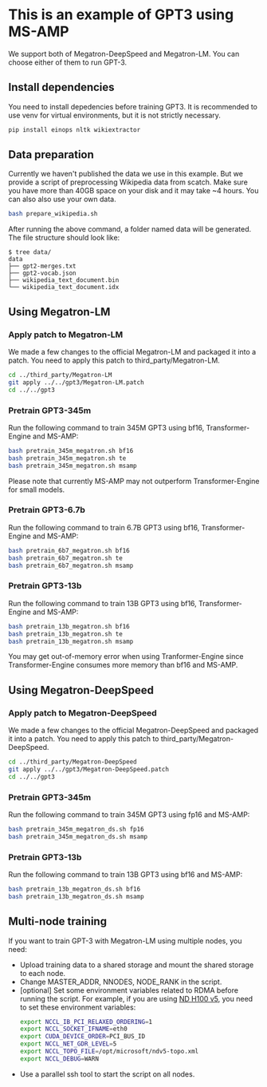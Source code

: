 # This is an example of GPT3 using MS-AMP
We support both of Megatron-DeepSpeed and Megatron-LM. You can choose either of them to run GPT-3.

## Install dependencies
You need to install depedencies before training GPT3. It is recommended to use venv for virtual environments, but it is not strictly necessary.
```bash
pip install einops nltk wikiextractor
```

## Data preparation
Currently we haven't published the data we use in this example. But we provide a script of preprocessing Wikipedia data from scatch. Make sure you have more than 40GB space on your disk and it may take ~4 hours. You can also also use your own data.

```bash
bash prepare_wikipedia.sh
```
After running the above command, a folder named data will be generated. The file structure should look like:
```
$ tree data/
data
├── gpt2-merges.txt
├── gpt2-vocab.json
├── wikipedia_text_document.bin
└── wikipedia_text_document.idx
```

## Using Megatron-LM

### Apply patch to Megatron-LM
We made a few changes to the official Megatron-LM and packaged it into a patch. You need to apply this patch to third_party/Megatron-LM.
```bash
cd ../third_party/Megatron-LM
git apply ../../gpt3/Megatron-LM.patch
cd ../../gpt3
```

### Pretrain GPT3-345m
Run the following command to train 345M GPT3 using bf16, Transformer-Engine and MS-AMP:
```bash
bash pretrain_345m_megatron.sh bf16
bash pretrain_345m_megatron.sh te
bash pretrain_345m_megatron.sh msamp
```

Please note that currently MS-AMP may not outperform Transformer-Engine for small models.

### Pretrain GPT3-6.7b
Run the following command to train 6.7B GPT3 using bf16, Transformer-Engine and MS-AMP:
```bash
bash pretrain_6b7_megatron.sh bf16
bash pretrain_6b7_megatron.sh te
bash pretrain_6b7_megatron.sh msamp
```

### Pretrain GPT3-13b
Run the following command to train 13B GPT3 using bf16, Transformer-Engine and MS-AMP:
```bash
bash pretrain_13b_megatron.sh bf16
bash pretrain_13b_megatron.sh te
bash pretrain_13b_megatron.sh msamp
```
You may get out-of-memory error when using Tranformer-Engine since Transformer-Engine consumes more memory than bf16 and MS-AMP. 

## Using Megatron-DeepSpeed

### Apply patch to Megatron-DeepSpeed
We made a few changes to the official Megatron-DeepSpeed and packaged it into a patch. You need to apply this patch to third_party/Megatron-DeepSpeed.
```bash
cd ../third_party/Megatron-DeepSpeed
git apply ../../gpt3/Megatron-DeepSpeed.patch
cd ../../gpt3
```

### Pretrain GPT3-345m
Run the following command to train 345M GPT3 using fp16 and MS-AMP:
```bash
bash pretrain_345m_megatron_ds.sh fp16
bash pretrain_345m_megatron_ds.sh msamp
```

### Pretrain GPT3-13b

Run the following command to train 13B GPT3 using bf16 and MS-AMP:
```bash
bash pretrain_13b_megatron_ds.sh bf16
bash pretrain_13b_megatron_ds.sh msamp
```

## Multi-node training
If you want to train GPT-3 with Megatron-LM using multiple nodes, you need:
- Upload training data to a shared storage and mount the shared storage to each node.
- Change MASTER_ADDR, NNODES, NODE_RANK in the script.
- [optional] Set some environment variables related to RDMA before running the script. For example, if you are using [ND H100 v5](https://learn.microsoft.com/en-us/azure/virtual-machines/nd-h100-v5-series), you need to set these environment variables:
  ```bash
  export NCCL_IB_PCI_RELAXED_ORDERING=1
  export NCCL_SOCKET_IFNAME=eth0
  export CUDA_DEVICE_ORDER=PCI_BUS_ID
  export NCCL_NET_GDR_LEVEL=5
  export NCCL_TOPO_FILE=/opt/microsoft/ndv5-topo.xml
  export NCCL_DEBUG=WARN
  ```
- Use a parallel ssh tool to start the script on all nodes.
